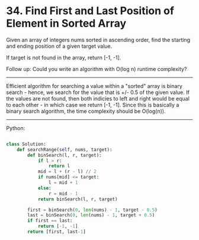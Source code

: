 # 34. Find First and Last Position of Element in Sorted Array

Given an array of integers nums sorted in ascending order, find the starting
and ending position of a given target value.

If target is not found in the array, return [-1, -1].

Follow up: Could you write an algorithm with O(log n) runtime complexity?

---

Efficient algorithm for searching a value within a "sorted" array is binary
search - hence, we search for the value that is +/- 0.5 of the given value. If
the values are not found, then both indicies to left and right would be equal
to each other - in which case we return [-1, -1]. Since this is basically
a binary search algorithm, the time complexity should be O(log(n)).

---

Python:

```python

class Solution:
    def searchRange(self, nums, target):
        def binSearch(l, r, target):
            if l > r:
                return l
            mid = l + (r - l) // 2
            if nums[mid] <= target:
                l = mid + 1
            else:
                r = mid - 1
            return binSearch(l, r, target)

        first = binSearch(0, len(nums) - 1, target - 0.5)
        last = binSearch(0, len(nums) - 1, target + 0.5)
        if first == last:
            return [-1, -1]
        return [first, last-1]
```
